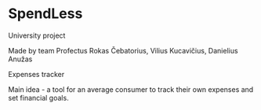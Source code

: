 # SpendLess
University project

Made by team Profectus
Rokas Čebatorius, Vilius Kucavičius, Danielius Anužas

Expenses tracker

Main idea - a tool for an average consumer to track their own expenses and set financial goals.

